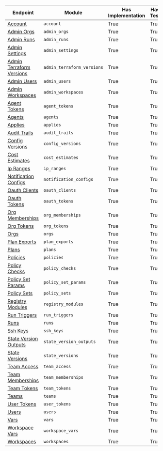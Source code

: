 | Endpoint                                                                                          | Module                     | Has Implementation   | Has Test   | Has Docs   |
|---------------------------------------------------------------------------------------------------|----------------------------|----------------------|------------|------------|
| [Account](https://www.terraform.io/docs/cloud/api/account.html)                                   | `account`                  | True                 | True       | True       |
| [Admin Orgs](https://www.terraform.io/docs/cloud/api/admin/organizations.html)                    | `admin_orgs`               | True                 | True       | True       |
| [Admin Runs](https://www.terraform.io/docs/cloud/api/admin/runs.html)                             | `admin_runs`               | True                 | True       | True       |
| [Admin Settings](https://www.terraform.io/docs/cloud/api/admin/settings.html)                     | `admin_settings`           | True                 | True       | True       |
| [Admin Terraform Versions](https://www.terraform.io/docs/cloud/api/admin/terraform-versions.html) | `admin_terraform_versions` | True                 | True       | True       |
| [Admin Users](https://www.terraform.io/docs/cloud/api/admin/users.html)                           | `admin_users`              | True                 | True       | True       |
| [Admin Workspaces](https://www.terraform.io/docs/cloud/api/admin/workspaces.html)                 | `admin_workspaces`         | True                 | True       | True       |
| [Agent Tokens](https://www.terraform.io/docs/cloud/api/agent-tokens.html)                         | `agent_tokens`             | True                 | True       | True       |
| [Agents](https://www.terraform.io/docs/cloud/api/agents.html)                                     | `agents`                   | True                 | True       | True       |
| [Applies](https://www.terraform.io/docs/cloud/api/applies.html)                                   | `applies`                  | True                 | True       | True       |
| [Audit Trails](https://www.terraform.io/docs/cloud/api/audit-trails.html)                         | `audit_trails`             | True                 | True       | True       |
| [Config Versions](https://www.terraform.io/docs/cloud/api/configuration-versions.html)            | `config_versions`          | True                 | True       | True       |
| [Cost Estimates](https://www.terraform.io/docs/cloud/api/cost-estimates.html)                     | `cost_estimates`           | True                 | True       | True       |
| [Ip Ranges](https://www.terraform.io/docs/cloud/api/ip-ranges.html)                               | `ip_ranges`                | True                 | True       | True       |
| [Notification Configs](https://www.terraform.io/docs/cloud/api/notification-configurations.html)  | `notification_configs`     | True                 | True       | True       |
| [Oauth Clients](https://www.terraform.io/docs/cloud/api/oauth-clients.html)                       | `oauth_clients`            | True                 | True       | True       |
| [Oauth Tokens](https://www.terraform.io/docs/cloud/api/oauth-tokens.html)                         | `oauth_tokens`             | True                 | True       | True       |
| [Org Memberships](https://www.terraform.io/docs/cloud/api/organization-memberships.html)          | `org_memberships`          | True                 | True       | True       |
| [Org Tokens](https://www.terraform.io/docs/cloud/api/organization-tokens.html)                    | `org_tokens`               | True                 | True       | True       |
| [Orgs](https://www.terraform.io/docs/cloud/api/organizations.html)                                | `orgs`                     | True                 | True       | True       |
| [Plan Exports](https://www.terraform.io/docs/cloud/api/plan-exports.html)                         | `plan_exports`             | True                 | True       | True       |
| [Plans](https://www.terraform.io/docs/cloud/api/plans.html)                                       | `plans`                    | True                 | True       | True       |
| [Policies](https://www.terraform.io/docs/cloud/api/policies.html)                                 | `policies`                 | True                 | True       | True       |
| [Policy Checks](https://www.terraform.io/docs/cloud/api/policy-checks.html)                       | `policy_checks`            | True                 | True       | True       |
| [Policy Set Params](https://www.terraform.io/docs/cloud/api/policy-set-params.html)               | `policy_set_params`        | True                 | True       | True       |
| [Policy Sets](https://www.terraform.io/docs/cloud/api/policy-sets.html)                           | `policy_sets`              | True                 | True       | True       |
| [Registry Modules](https://www.terraform.io/docs/cloud/api/modules.html)                          | `registry_modules`         | True                 | True       | True       |
| [Run Triggers](https://www.terraform.io/docs/cloud/api/run-triggers.html)                         | `run_triggers`             | True                 | True       | True       |
| [Runs](https://www.terraform.io/docs/cloud/api/run.html)                                          | `runs`                     | True                 | True       | True       |
| [Ssh Keys](https://www.terraform.io/docs/cloud/api/ssh-keys.html)                                 | `ssh_keys`                 | True                 | True       | True       |
| [State Version Outputs](https://www.terraform.io/docs/cloud/api/state-version-outputs.html)       | `state_version_outputs`    | True                 | True       | True       |
| [State Versions](https://www.terraform.io/docs/cloud/api/state-versions.html)                     | `state_versions`           | True                 | True       | True       |
| [Team Access](https://www.terraform.io/docs/cloud/api/team-access.html)                           | `team_access`              | True                 | True       | True       |
| [Team Memberships](https://www.terraform.io/docs/cloud/api/team-members.html)                     | `team_memberships`         | True                 | True       | True       |
| [Team Tokens](https://www.terraform.io/docs/cloud/api/team-tokens.html)                           | `team_tokens`              | True                 | True       | True       |
| [Teams](https://www.terraform.io/docs/cloud/api/teams.html)                                       | `teams`                    | True                 | True       | True       |
| [User Tokens](https://www.terraform.io/docs/cloud/api/user-tokens.html)                           | `user_tokens`              | True                 | True       | True       |
| [Users](https://www.terraform.io/docs/cloud/api/users.html)                                       | `users`                    | True                 | True       | True       |
| [Vars](https://www.terraform.io/docs/cloud/api/variables.html)                                    | `vars`                     | True                 | True       | True       |
| [Workspace Vars](https://www.terraform.io/docs/cloud/api/workspace-variables.html)                | `workspace_vars`           | True                 | True       | True       |
| [Workspaces](https://www.terraform.io/docs/cloud/api/workspaces.html)                             | `workspaces`               | True                 | True       | True       |